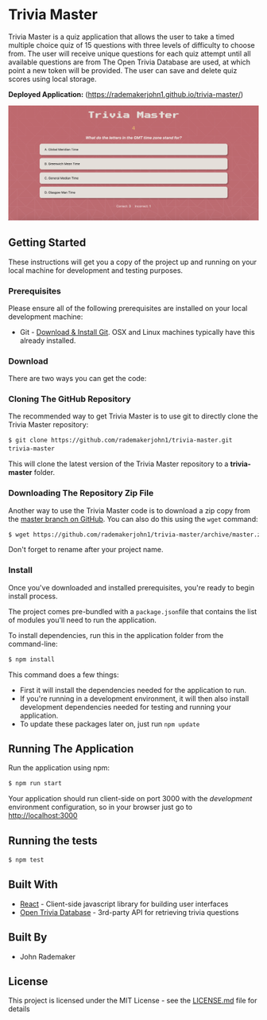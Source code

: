 # Trivia Master

Trivia Master is a quiz application that allows the user to take a timed multiple choice quiz of 15 questions with three levels of difficulty to choose from. The user will receive unique questions for each quiz attempt until all available questions are from The Open Trivia Database are used, at which point a new token will be provided. The user can save and delete quiz scores using local storage.

**Deployed Application:** (https://rademakerjohn1.github.io/trivia-master/)


![Alt text](./trivia-master-screenshot.png "Trivia Master Screenshot")


## Getting Started

These instructions will get you a copy of the project up and running on your local machine for development and testing purposes.

### Prerequisites

Please ensure all of the following prerequisites are installed on your local development machine:

* Git - [Download & Install Git](https://git-scm.com/downloads). OSX and Linux machines typically have this already installed.

### Download

There are two ways you can get the code:

### Cloning The GitHub Repository
The recommended way to get Trivia Master is to use git to directly clone the Trivia Master repository:

```bash
$ git clone https://github.com/rademakerjohn1/trivia-master.git
trivia-master
```

This will clone the latest version of the Trivia Master repository to a **trivia-master** folder.

### Downloading The Repository Zip File
Another way to use the Trivia Master code is to download a zip copy from the [master branch on GitHub](https://github.com/rademakerjohn1/trivia-master/archive/master.zip). You can also do this using the `wget` command:

```bash
$ wget https://github.com/rademakerjohn1/trivia-master/archive/master.zip -O trivia-master.zip; unzip trivia-master.zip; rm trivia-master.zip
```

Don't forget to rename after your project name.

### Install

Once you've downloaded and installed prerequisites, you're ready to begin install process. 

The project comes pre-bundled with a `package.json`file that contains the list of modules you'll need to run the application.

To install dependencies, run this in the application folder from the command-line:

```bash
$ npm install
```
This command does a few things:
* First it will install the dependencies needed for the application to run.
* If you're running in a development environment, it will then also install development dependencies needed for testing and running your application.
* To update these packages later on, just run `npm update`

## Running The Application

Run the application using npm:

```bash
$ npm run start
```

Your application should run client-side on port 3000 with the *development* environment configuration, so in your browser just go to [http://localhost:3000](http://localhost:3000)

## Running the tests

```bash
$ npm test
```

## Built With

* [React](https://reactjs.org/) - Client-side javascript library for building user interfaces
* [Open Trivia Database](https://opentdb.com/) - 3rd-party API for retrieving trivia questions

## Built By

* John Rademaker

## License

This project is licensed under the MIT License - see the [LICENSE.md](LICENSE.md) file for details